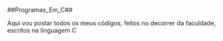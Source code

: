 ##Programas_Em_C##

Aqui vou postar todos os meus códigos, feitos no decorrer da faculdade, escritos na linguagem C
